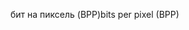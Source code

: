<span data-ttu-id="b5bae-101">бит на пиксель (BPP)</span><span class="sxs-lookup"><span data-stu-id="b5bae-101">bits per pixel (BPP)</span></span>